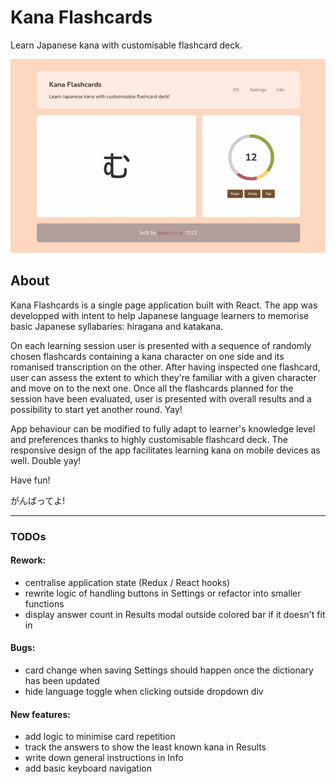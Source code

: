 # Kana Flashcards

Learn Japanese kana with customisable flashcard deck.

![App preview recording](screenrecording.gif)

## About

Kana Flashcards is a single page application built with React. The app was developped with intent to help Japanese language learners to memorise basic Japanese syllabaries: hiragana and katakana.

On each learning session user is presented with a sequence of randomly chosen flashcards containing a kana character on one side and its romanised transcription on the other. After having inspected one flashcard, user can assess the extent to which they're familiar with a given character and move on to the next one. Once all the flashcards planned for the session have been evaluated, user is presented with overall results and a possibility to start yet another round. Yay!

App behaviour can be modified to fully adapt to learner's knowledge level and preferences thanks to highly customisable flashcard deck. The responsive design of the app facilitates learning kana on mobile devices as well. Double yay!

Have fun!

がんばってよ!

---

### TODOs

#### Rework:
- centralise application state (Redux / React hooks)
- rewrite logic of handling buttons in Settings or refactor into smaller functions
- display answer count in Results modal outside colored bar if it doesn't fit in

#### Bugs:
- card change when saving Settings should happen once the dictionary has been updated
- hide language toggle when clicking outside dropdown div

#### New features:
- add logic to minimise card repetition
- track the answers to show the least known kana in Results
- write down general instructions in Info
- add basic keyboard navigation
